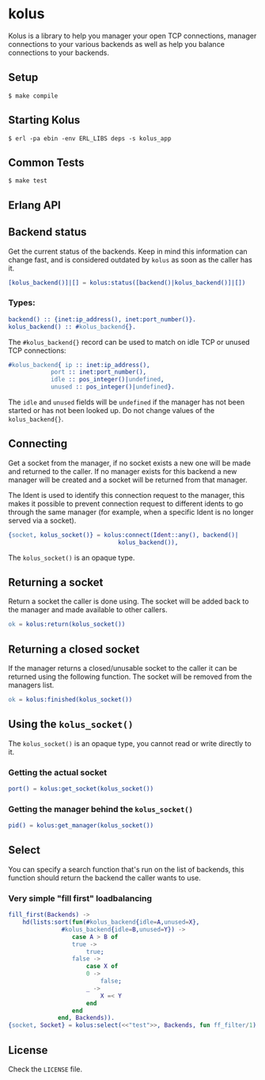 kolus
=====

Kolus is a library to help you manager your open TCP connections,
manager connections to your various backends as well as help you
balance connections to your backends.

Setup
-----

```
$ make compile
```

Starting Kolus
--------------

```
$ erl -pa ebin -env ERL_LIBS deps -s kolus_app
```

Common Tests
------------

```
$ make test
```

Erlang API
----------

## Backend status

Get the current status of the backends. Keep in mind this information
can change fast, and is considered outdated by `kolus` as soon as the
caller has it.

``` erlang
[kolus_backend()]|[] = kolus:status([backend()|kolus_backend()]|[])
```

### Types:

``` erlang
backend() :: {inet:ip_address(), inet:port_number()}.
kolus_backend() :: #kolus_backend{}.
```

The `#kolus_backend{}` record can be used to match on idle TCP or 
unused TCP connections:

``` erlang
#kolus_backend{ ip :: inet:ip_address(),
	      	port :: inet:port_number(),
	        idle :: pos_integer()|undefined,
	       	unused :: pos_integer()|undefined}.
```

The `idle` and `unused` fields will be `undefined` if the manager has
not been started or has not been looked up. Do not change values of the
`kolus_backend{}`.

## Connecting

Get a socket from the manager, if no socket exists a new one will be 
made and returned to the caller. If no manager exists for this backend 
a new manager will be created and a socket will be  returned from that 
manager.

The Ident is used to identify this connection request to the manager, this
makes it possible to prevent connection request to different idents to go
through the same manager (for example, when a specific Ident is no longer
served via a socket).

``` erlang
{socket, kolus_socket()} = kolus:connect(Ident::any(), backend()|
						       kolus_backend()),
```

The `kolus_socket()` is an opaque type.

## Returning a socket

Return a socket the caller is done using. The socket will be added back to
the manager and made available to other callers.

``` erlang
ok = kolus:return(kolus_socket())
```

## Returning a closed socket

If the manager returns a closed/unusable socket to the caller it can be 
returned using the following function. The socket will be removed from 
the managers list.

``` erlang
ok = kolus:finished(kolus_socket())
```

## Using the `kolus_socket()`

The `kolus_socket()` is an opaque type, you cannot read or write 
directly to it.

### Getting the actual socket

``` erlang
port() = kolus:get_socket(kolus_socket())
```  

### Getting the manager behind the `kolus_socket()`

``` erlang
pid() = kolus:get_manager(kolus_socket())
```  

## Select

You can specify a search function that's run on the list of backends,
this function should return the backend the caller wants to use.

### Very simple "fill first" loadbalancing

``` erlang
fill_first(Backends) ->
	hd(lists:sort(fun(#kolus_backend{idle=A,unused=X},
			   #kolus_backend{idle=B,unused=Y}) ->
			      case A > B of
				  true ->
				      true;
				  false ->
				      case X of
					  0 ->
					      false;
					  _ ->
					      X =< Y
				      end
			      end
		      end, Backends)).
{socket, Socket} = kolus:select(<<"test">>, Backends, fun ff_filter/1).
```

License
-------

Check the `LICENSE` file.